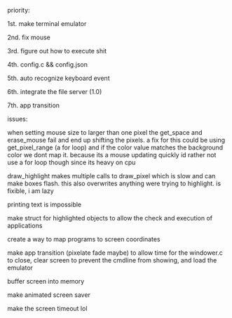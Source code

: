 priority:

1st. make terminal emulator

2nd. fix mouse

3rd. figure out how to execute shit

4th. config.c && config.json

5th. auto recognize keyboard event

6th. integrate the file server (1.0)

7th. app transition



issues:

when setting mouse size to larger than one pixel the get_space and erase_mouse fail and end up shifting the pixels. a fix for this could be using get_pixel_range (a for loop) and if the color value matches the background color we dont map it. 
because its a mouse updating quickly id rather not use a for loop though since its heavy on cpu

draw_highlight makes multiple calls to draw_pixel which is slow and can make boxes flash. this also overwrites anything were trying to highlight. is fixible, i am lazy

printing text is impossible

make struct for highlighted objects to allow the check and execution of applications

create a way to map programs to screen coordinates

make app transition (pixelate fade maybe) to allow time for the windower.c to close, clear screen to prevent the cmdline from showing, and load the emulator

buffer screen into memory

make animated screen saver

make the screen timeout lol


